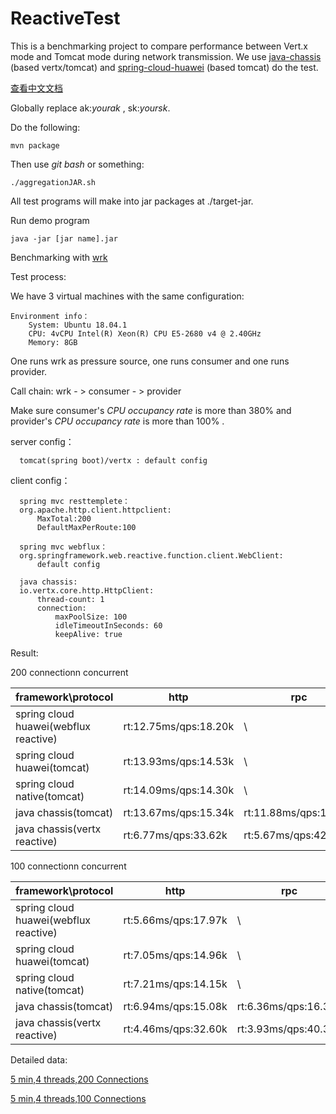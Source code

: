 # ReactiveTest
This is a benchmarking project to compare performance between Vert.x mode and Tomcat mode during network transmission.
We use [java-chassis](https://github.com/apache/servicecomb-java-chassis) (based vertx/tomcat) and [spring-cloud-huawei](https://github.com/huaweicloud/spring-cloud-huawei) (based tomcat) do the test.

[查看中文文档](https://github.com/GuoYL123/ReactiveTest)

Globally replace ak:*yourak* , sk:*yoursk*.

Do the following:

	mvn package 

Then use *git bash* or something:

    ./aggregationJAR.sh

All test programs will make into jar packages at ./target-jar.

Run demo program

    java -jar [jar name].jar 
    
Benchmarking with [wrk](https://github.com/wg/wrk)

Test process:

  We have 3 virtual machines with the same configuration:
  
    Environment info：
    	System: Ubuntu 18.04.1
    	CPU: 4vCPU Intel(R) Xeon(R) CPU E5-2680 v4 @ 2.40GHz
    	Memory: 8GB
  
  One runs wrk as pressure source, one runs consumer and one runs provider.
  
  Call chain: wrk - > consumer - > provider
    	
  Make sure consumer's *CPU occupancy rate* is more than 380% and provider's *CPU occupancy rate* is more than 100% .
   
  server config：
  
      tomcat(spring boot)/vertx : default config
  
  client config：

      spring mvc resttemplete：
      org.apache.http.client.httpclient:
          MaxTotal:200
          DefaultMaxPerRoute:100
          
      spring mvc webflux：   
      org.springframework.web.reactive.function.client.WebClient:
          default config
          
      java chassis:   
      io.vertx.core.http.HttpClient:
          thread-count: 1
          connection:
              maxPoolSize: 100
              idleTimeoutInSeconds: 60 
              keepAlive: true
  
Result:

200 connectionn concurrent

| framework\protocol                    | http                  | rpc                  |
| ------------------------------------- | --------------------- | -------------------- |
| spring cloud huawei(webflux reactive) | rt:12.75ms/qps:18.20k | \                    |
| spring cloud huawei(tomcat)           | rt:13.93ms/qps:14.53k | \                    |
| spring cloud native(tomcat)           | rt:14.09ms/qps:14.30k | \                    |
| java chassis(tomcat)                  | rt:13.67ms/qps:15.34k | rt:11.88ms/qps:17.56k |
| java chassis(vertx reactive)          | rt:6.77ms/qps:33.62k  | rt:5.67ms/qps:42.73k  |


100 connectionn concurrent

| framework\protocol                    | http                 | rpc                 |
| ------------------------------------- | -------------------- | ------------------- |
| spring cloud huawei(webflux reactive) | rt:5.66ms/qps:17.97k | \                   |
| spring cloud huawei(tomcat)           | rt:7.05ms/qps:14.96k | \                   |
| spring cloud native(tomcat)           | rt:7.21ms/qps:14.15k | \                   |
| java chassis(tomcat)                  | rt:6.94ms/qps:15.08k | rt:6.36ms/qps:16.31k |
| java chassis(vertx reactive)          | rt:4.46ms/qps:32.60k | rt:3.93ms/qps:40.34k |



Detailed data:

[5 min,4 threads,200 Connections](./test200.md)

[5 min,4 threads,100 Connections](./test100.md)

